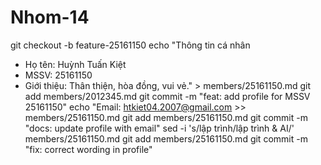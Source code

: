 # Nhom-14
git checkout -b feature-25161150
echo "Thông tin cá nhân
- Họ tên: Huỳnh Tuấn Kiệt
- MSSV: 25161150
- Giới thiệu: Thân thiện, hòa đồng, vui vẻ." > members/25161150.md
git add members/2012345.md
git commit -m "feat: add profile for MSSV 25161150"
echo "Email: htkiet04.2007@gmail.com >> members/25161150.md
git add members/25161150.md
git commit -m "docs: update profile with email"
sed -i 's/lập trình/lập trình & AI/' members/25161150.md
git add members/25161150.md
git commit -m "fix: correct wording in profile"
